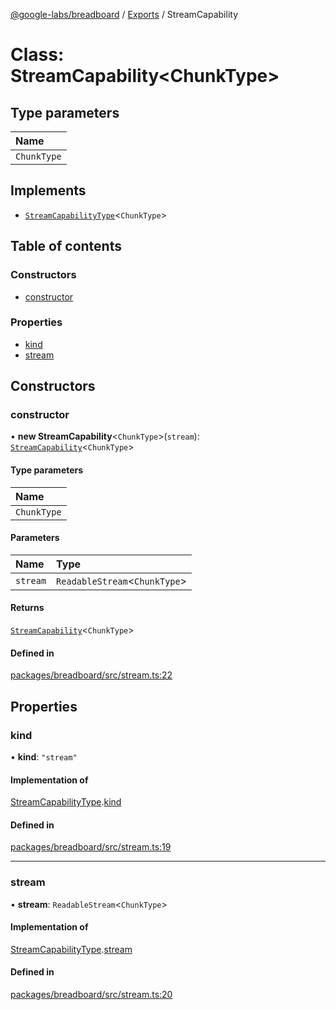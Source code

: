 [@google-labs/breadboard](../README.md) / [Exports](../modules.md) / StreamCapability

# Class: StreamCapability\<ChunkType\>

## Type parameters

| Name |
| :------ |
| `ChunkType` |

## Implements

- [`StreamCapabilityType`](../interfaces/StreamCapabilityType.md)\<`ChunkType`\>

## Table of contents

### Constructors

- [constructor](StreamCapability.md#constructor)

### Properties

- [kind](StreamCapability.md#kind)
- [stream](StreamCapability.md#stream)

## Constructors

### constructor

• **new StreamCapability**\<`ChunkType`\>(`stream`): [`StreamCapability`](StreamCapability.md)\<`ChunkType`\>

#### Type parameters

| Name |
| :------ |
| `ChunkType` |

#### Parameters

| Name | Type |
| :------ | :------ |
| `stream` | `ReadableStream`\<`ChunkType`\> |

#### Returns

[`StreamCapability`](StreamCapability.md)\<`ChunkType`\>

#### Defined in

[packages/breadboard/src/stream.ts:22](https://github.com/breadboard-ai/breadboard/blob/5005f139/packages/breadboard/src/stream.ts#L22)

## Properties

### kind

• **kind**: ``"stream"``

#### Implementation of

[StreamCapabilityType](../interfaces/StreamCapabilityType.md).[kind](../interfaces/StreamCapabilityType.md#kind)

#### Defined in

[packages/breadboard/src/stream.ts:19](https://github.com/breadboard-ai/breadboard/blob/5005f139/packages/breadboard/src/stream.ts#L19)

___

### stream

• **stream**: `ReadableStream`\<`ChunkType`\>

#### Implementation of

[StreamCapabilityType](../interfaces/StreamCapabilityType.md).[stream](../interfaces/StreamCapabilityType.md#stream)

#### Defined in

[packages/breadboard/src/stream.ts:20](https://github.com/breadboard-ai/breadboard/blob/5005f139/packages/breadboard/src/stream.ts#L20)
